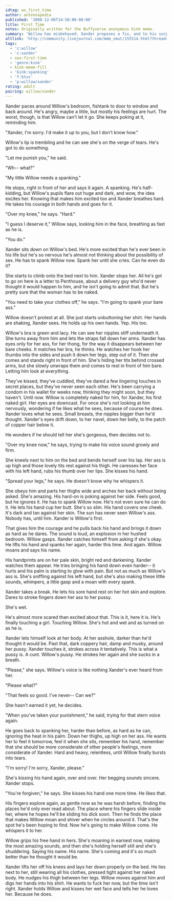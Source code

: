 ```yaml
---
idtag: wx_first_time
author: antennapedia
published: '2008-12-06T14:50:00-08:00'
title: First Time
notes: Originally written for the Buffyverse anonymous kink meme.
summary: 'Willow has misbehaved. Xander proposes a fix, and to his surprise, Willow consents.'
altlink: 'http://community.livejournal.com/mmm_smut/155514.html?thread=558970#t558970'
tags:
  - 'c:willow'
  - 'c:xander'
  - sex:first-time
  - 'genre:kink'
  - kink-meme-fill
  - 'kink:spanking'
  - 'f:btvs'
  - 'p:willow/xander'
rating: adult
pairing: willow/xander
---
```

Xander paces around Willow's bedroom, fishtank to door to window and back around. He's angry, maybe a little, but mostly his feelings are hurt. The worst, though, is that Willow can't let it go. She keeps poking at it, reminding him.

"Xander, I'm sorry. I'd make it up to you, but I don't know how."

Willow's lip is trembling and he can see she's on the verge of tears. He's got to do something.

"Let me punish you," he said.

"Wh-- what?"

"My little Willow needs a spanking."

He stops, right in front of her and says it again. A spanking. He's half-kidding, but Willow's pupils flare out huge and dark, and wow, the idea excites her. Knowing that makes him excited too and Xander breathes hard. He takes his courage in both hands and goes for it. 

"Over my knee," he says. "Hard."

"I guess I deserve it," Willow says, looking him in the face, breathing as fast as he is.

"You do."

Xander sits down on Willow's bed. He's more excited than he's ever been in his life but he's so nervous he's almost not thinking about the possibility of sex. He has to spank Willow now. Spank her until she cries. Can he even do it?

She starts to climb onto the bed next to him. Xander stops her. All he's got to go on here is a letter to Penthouse, about a delivery guy who'd never thought it would happen to him, and he isn't going to admit that. But he's pretty sure that the woman has to be naked. 

"You need to take your clothes off," he says. "I'm going to spank your bare ass."

Willow doesn't protest at all. She just starts unbuttoning her shirt. Her hands are shaking, Xander sees. He holds up his own hands. Yep. His too. 

Willow's bra is green and lacy. He can see her nipples stiff underneath it. She turns away from him and lets the straps fall down her arms. Xander has eyes only for her ass, for her thong, for the way it disappears between her bare cheeks. It matches her bra, he thinks. He watches her hook her thumbs into the sides and push it down her legs, step out of it. Then she comes and stands right in front of him. She's hiding her tits behind crossed arms, but she slowly unwraps them and comes to rest in front of him bare. Letting him look at everything. 

They've kissed, they've cuddled, they've dared a few lingering touches in secret places, but they've never seen each other. He's been carrying a condom in his wallet for weeks now, thinking they might soon, but they haven't. Until now. Willow is completely naked for him, for Xander, his first naked girl. Her eyes are downcast. For once she's not looking at him nervously, wondering if he likes what he sees, because of course he does. Xander loves what he sees. Small breasts, the nipples bigger than he'd thought. Xander's eyes drift down, to her navel, down her belly, to the patch of copper hair below it. 

He wonders if he should tell her she's gorgeous, then decides not to. 

"Over my knee now," he says, trying to make his voice sound growly and firm.

She kneels next to him on the bed and bends herself over his lap. Her ass is up high and those lovely tits rest against his thigh. He caresses her face with his left hand, rubs his thumb over her lips. She kisses his hand.

"Spread your legs," he says. He doesn't know why he whispers it. 

She obeys him and parts her thighs wide and arches her back without being asked. She's amazing. His hard-on is poking against her side. Feels good, but he ignores it. He has to spank Willow now. He's not even sure he can do it. He lets his hand cup her butt. She's so slim. His hand covers one cheek. It's dark and tan against her skin. The sun has never seen Willow's ass. Nobody has, until him. Xander is Willow's first.

That gives him the courage and he pulls back his hand and brings it down as hard as he dares. The sound is loud, an explosion in her hushed bedroom. Willow gasps. Xander catches himself from asking if she's okay. He lifts his hand and spanks her again, harder this time. And again. Willow moans and says his name.

His handprints are on her pale skin, bright red and darkening. Xander watches them appear. He tries bringing his hand down even harder-- it hurts and his palm is starting to glow with pain. But not as much as Willow's ass is. She's sniffling against his left hand, but she's also making these little sounds, whimpers, a little gasp and a moan with every spank.

Xander takes a break. He lets his sore hand rest on her hot skin and explore. Dares to stroke fingers down her ass to her pussy.

She's wet.

He's almost more scared than excited about that. This is it, here it is. He's finally touching a girl. Touching Willow. She's hot and wet and as turned on as he is.

Xander lets himself look at her body. At her asshole, darker than he'd thought it would be. Past that, dark coppery hair, damp and musky, around her pussy. Xander touches it, strokes across it tentatively. This is what a pussy is. A cunt. Willow's pussy. He strokes her again and she sucks in a breath. 

"Please," she says. Willow's voice is like nothing Xander's ever heard from her.

"Please what?"

"That feels so good. I've never-- Can we?"

She hasn't earned it yet, he decides. 

"When you've taken your punishment," he said, trying for that stern voice again.

He goes back to spanking her, harder than before, as hard as he can, ignoring the heat in his palm. Down her thighs, up high on her ass. He wants her to feel it tomorrow, feel it when she sits, remember his hand, remember that she should be more considerate of other people's feelings, more considerate of Xander. Hard and heavy, relentless, until Willow finally bursts into tears.

"I'm sorry! I'm sorry, Xander, please." 

She's kissing his hand again, over and over. Her begging sounds sincere. Xander stops.

"You're forgiven," he says. She kisses his hand one more time. He likes that. 

His fingers explore again, as gentle now as he was harsh before, finding the places he'd only ever read about. The place where his fingers slide inside her, where he hopes he'll be sliding his dick soon. Then he finds the place that makes Willow moan and shiver when he circles around it. That's the spot he's been hoping to find. Now he's going to make Willow come. He whispers it to her.

Willow grips his free hand in hers. She's moaning in earnest now, making the most amazing sounds, and then she's holding herself still and she's shuddering. Saying his name. His name. She's coming and it's so much better than he thought it would be.

Xander lifts her off his knees and lays her down properly on the bed. He lies next to her, still wearing all his clothes, pressed tight against her naked body. He nudges his thigh between her legs. Willow moves against him and digs her hands into his shirt. He wants to fuck her now, but the time isn't right. Xander holds Willow and kisses her wet face and tells her he loves her. Because he does.
